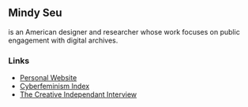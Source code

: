 ## Mindy Seu 
is an American designer and researcher whose work focuses on public engagement with digital archives.

### Links
* <a href="https://mindyseu.com/">Personal Website</a>
* <a href="https://cyberfeminismindex.com/">Cyberfeminism Index</a>
* <a href="https://thecreativeindependent.com/people/mindy-seu-on-making-the-things-you-want-to-see/">The Creative Independant Interview</a>



